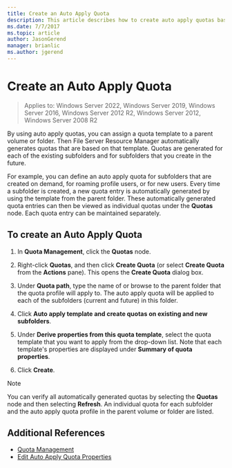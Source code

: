 ```yaml
---
title: Create an Auto Apply Quota
description: This article describes how to create auto apply quotas based on a quota template
ms.date: 7/7/2017
ms.topic: article
author: JasonGerend
manager: brianlic
ms.author: jgerend
---
```

# Create an Auto Apply Quota

>Applies to: Windows Server 2022, Windows Server 2019, Windows Server 2016, Windows Server 2012 R2, Windows Server 2012, Windows Server 2008 R2

By using auto apply quotas, you can assign a quota template to a parent volume or folder. Then File Server Resource Manager automatically generates quotas that are based on that template. Quotas are generated for each of the existing subfolders and for subfolders that you create in the future.

For example, you can define an auto apply quota for subfolders that are created on demand, for roaming profile users, or for new users. Every time a subfolder is created, a new quota entry is automatically generated by using the template from the parent folder. These automatically generated quota entries can then be viewed as individual quotas under the **Quotas** node. Each quota entry can be maintained separately.

## To create an Auto Apply Quota

1.  In **Quota Management**, click the **Quotas** node.

2.  Right-click **Quotas**, and then click **Create Quota** (or select **Create Quota** from the **Actions** pane). This opens the **Create Quota** dialog box.

3.  Under **Quota path**, type the name of or browse to the parent folder that the quota profile will apply to. The auto apply quota will be applied to each of the subfolders (current and future) in this folder.

4.  Click **Auto apply template and create quotas on existing and new subfolders**.

5.  Under **Derive properties from this quota template**, select the quota template that you want to apply from the drop-down list. Note that each template's properties are displayed under **Summary of quota properties**.

6.  Click **Create**.

> [!Note]
> You can verify all automatically generated quotas by selecting the **Quotas** node and then selecting **Refresh**. An individual quota for each subfolder and the auto apply quota profile in the parent volume or folder are listed.

## Additional References

-   [Quota Management](quota-management.md)
-   [Edit Auto Apply Quota Properties](edit-auto-apply-quota-properties.md)

